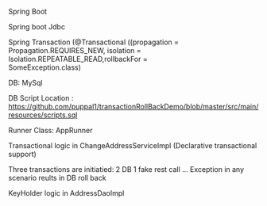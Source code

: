
Spring Boot

Spring boot Jdbc

Spring Transaction 
  (@Transactional ((propagation = Propagation.REQUIRES_NEW, isolation = Isolation.REPEATABLE_READ,rollbackFor =   
    SomeException.class)


DB: MySql

DB Script Location :  https://github.com/puppal1/transactionRollBackDemo/blob/master/src/main/resources/scripts.sql

Runner Class:  AppRunner


Transactional logic in ChangeAddressServiceImpl (Declarative transactional support)


Three transactions are initiatied: 2 DB 1 fake rest call ... Exception in any scenario reults in DB roll back

KeyHolder logic in AddressDaoImpl
  
  




